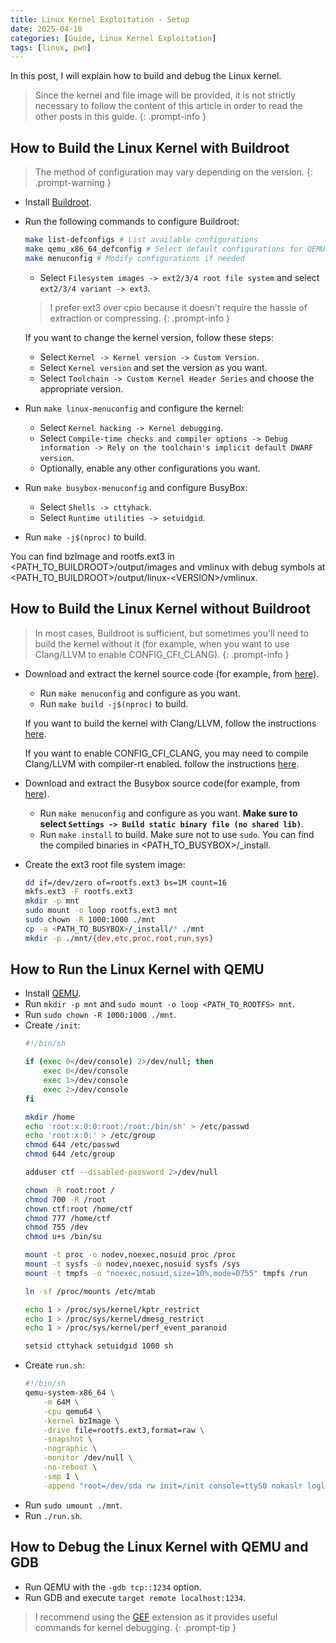 ```yaml
---
title: Linux Kernel Exploitation - Setup
date: 2025-04-10
categories: [Guide, Linux Kernel Exploitation]
tags: [linux, pwn]
---
```


In this post, I will explain how to build and debug the Linux kernel.

> Since the kernel and file image will be provided, it is not strictly necessary to follow the content of this article in order to read the other posts in this guide.
{: .prompt-info }

## How to Build the Linux Kernel with Buildroot
> The method of configuration may vary depending on the version.
{: .prompt-warning }
- Install [Buildroot](https://buildroot.org/downloads/).
- Run the following commands to configure Buildroot:
    ```bash
    make list-defconfigs # List available configurations
    make qemu_x86_64_defconfig # Select default configurations for QEMU x86_64
    make menuconfig # Modify configurations if needed
    ```
    - Select `Filesystem images -> ext2/3/4 root file system` and select `ext2/3/4 variant -> ext3`.
    
    > I prefer ext3 over cpio because it doesn't require the hassle of extraction or compressing.
    {: .prompt-info }

    If you want to change the kernel version, follow these steps:
    - Select `Kernel -> Kernel version -> Custom Version`.
    - Select `Kernel version` and set the version as you want.
    - Select `Toolchain -> Custom Kernel Header Series` and choose the appropriate version.

- Run `make linux-menuconfig` and configure the kernel:
    - Select `Kernel hacking -> Kernel debugging`.
    - Select `Compile-time checks and compiler options -> Debug information -> Rely on the toolchain's implicit default DWARF version`.
    - Optionally, enable any other configurations you want.
- Run `make busybox-menuconfig` and configure BusyBox:
    - Select `Shells -> cttyhack`.
    - Select `Runtime utilities -> setuidgid`.
- Run `make -j$(nproc)` to build.

You can find bzImage and rootfs.ext3 in \<PATH_TO_BUILDROOT\>/output/images and vmlinux with debug symbols at \<PATH_TO_BUILDROOT\>/output/linux-\<VERSION\>/vmlinux.

## How to Build the Linux Kernel without Buildroot 
> In most cases, Buildroot is sufficient, but sometimes you'll need to build the kernel without it (for example, when you want to use Clang/LLVM to enable CONFIG_CFI_CLANG).
{: .prompt-info }

- Download and extract the kernel source code (for example, from [here](https://www.kernel.org/)).
    - Run `make menuconfig` and configure as you want.
    - Run `make build -j$(nproc)` to build.

    If you want to build the kernel with Clang/LLVM, follow the instructions [here](https://docs.kernel.org/kbuild/llvm.html).

    If you want to enable CONFIG_CFI_CLANG, you may need to compile Clang/LLVM with compiler-rt enabled. follow the instructions [here](https://clang.llvm.org/docs/AddressSanitizer.html#how-to-build).
- Download and extract the Busybox source code(for example, from [here](https://busybox.net/downloads/)).
    - Run `make menuconfig` and configure as you want. **Make sure to select `Settings -> Build static binary file (no shared lib)`**.
    - Run `make install` to build. Make sure not to use `sudo`.
    You can find the compiled binaries in \<PATH_TO_BUSYBOX\>/_install.
- Create the ext3 root file system image:
    ```bash
    dd if=/dev/zero of=rootfs.ext3 bs=1M count=16
    mkfs.ext3 -F rootfs.ext3
    mkdir -p mnt
    sudo mount -o loop rootfs.ext3 mnt
    sudo chown -R 1000:1000 ./mnt
    cp -a <PATH_TO_BUSYBOX>/_install/* ./mnt
    mkdir -p ./mnt/{dev,etc,proc,root,run,sys}
    ```

## How to Run the Linux Kernel with QEMU
- Install [QEMU](https://www.qemu.org/download/).
- Run `mkdir -p mnt` and `sudo mount -o loop <PATH_TO_ROOTFS> mnt`.
- Run `sudo chown -R 1000:1000 ./mnt`.
- Create `/init`:
    ```bash
    #!/bin/sh

    if (exec 0</dev/console) 2>/dev/null; then
        exec 0</dev/console
        exec 1>/dev/console
        exec 2>/dev/console
    fi

    mkdir /home
    echo 'root:x:0:0:root:/root:/bin/sh' > /etc/passwd
    echo 'root:x:0:' > /etc/group
    chmod 644 /etc/passwd
    chmod 644 /etc/group

    adduser ctf --disabled-password 2>/dev/null

    chown -R root:root /
    chmod 700 -R /root
    chown ctf:root /home/ctf
    chmod 777 /home/ctf
    chmod 755 /dev
    chmod u+s /bin/su

    mount -t proc -o nodev,noexec,nosuid proc /proc
    mount -t sysfs -o nodev,noexec,nosuid sysfs /sys
    mount -t tmpfs -o "noexec,nosuid,size=10%,mode=0755" tmpfs /run

    ln -sf /proc/mounts /etc/mtab

    echo 1 > /proc/sys/kernel/kptr_restrict
    echo 1 > /proc/sys/kernel/dmesg_restrict
    echo 1 > /proc/sys/kernel/perf_event_paranoid

    setsid cttyhack setuidgid 1000 sh
    ```
- Create `run.sh`:
    ```bash
    #!/bin/sh
    qemu-system-x86_64 \
        -m 64M \
        -cpu qemu64 \
        -kernel bzImage \
        -drive file=rootfs.ext3,format=raw \
        -snapshot \
        -nographic \
        -monitor /dev/null \
        -no-reboot \
        -smp 1 \
        -append "root=/dev/sda rw init=/init console=ttyS0 nokaslr loglevel=3 oops=panic panic=-1"
    ```
- Run `sudo umount ./mnt`.
- Run `./run.sh`.

## How to Debug the Linux Kernel with QEMU and GDB
- Run QEMU with the `-gdb tcp::1234` option.
- Run GDB and execute `target remote localhost:1234`.

> I recommend using the [GEF](https://github.com/bata24/gef) extension as it provides useful commands for kernel debugging.
{: .prompt-tip }